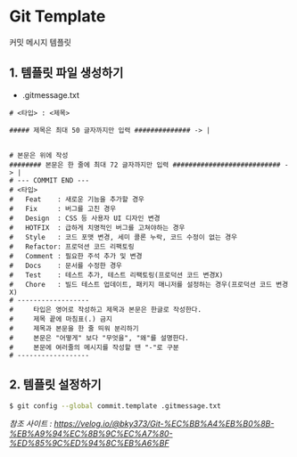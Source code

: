 # Git Template

커밋 메시지 템플릿

## 1. 템플릿 파일 생성하기

- .gitmessage.txt

```text
# <타입> : <제목>

##### 제목은 최대 50 글자까지만 입력 ############## -> |


# 본문은 위에 작성
######## 본문은 한 줄에 최대 72 글자까지만 입력 ########################### -> |
# --- COMMIT END ---
# <타입>
#   Feat    : 새로운 기능을 추가할 경우
#   Fix     : 버그를 고친 경우
#   Design  : CSS 등 사용자 UI 디자인 변경
#   HOTFIX  : 급하게 치명적인 버그를 고쳐야하는 경우
#   Style   : 코드 포맷 변경, 세미 콜론 누락, 코드 수정이 없는 경우
#   Refactor: 프로덕션 코드 리팩토링
#   Comment : 필요한 주석 추가 및 변경
#   Docs    : 문서를 수정한 경우
#   Test    : 테스트 추가, 테스트 리팩토링(프로덕션 코드 변경X)
#   Chore   : 빌드 테스트 업데이트, 패키지 매니저를 설정하는 경우(프로덕션 코드 변경 X)
# ------------------
#     타입은 영어로 작성하고 제목과 본문은 한글로 작성한다.
#     제목 끝에 마침표(.) 금지
#     제목과 본문을 한 줄 띄워 분리하기
#     본문은 "어떻게" 보다 "무엇을", "왜"를 설명한다.
#     본문에 여러줄의 메시지를 작성할 땐 "-"로 구분
# ------------------
```

## 2. 템플릿 설정하기

```bash
$ git config --global commit.template .gitmessage.txt
```

_참조 사이트 : https://velog.io/@bky373/Git-%EC%BB%A4%EB%B0%8B-%EB%A9%94%EC%8B%9C%EC%A7%80-%ED%85%9C%ED%94%8C%EB%A6%BF_
